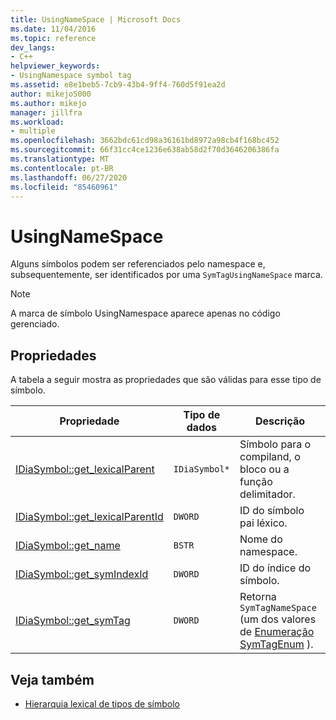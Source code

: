 ```yaml
---
title: UsingNameSpace | Microsoft Docs
ms.date: 11/04/2016
ms.topic: reference
dev_langs:
- C++
helpviewer_keywords:
- UsingNamespace symbol tag
ms.assetid: e8e1beb5-7cb9-43b4-9ff4-760d5f91ea2d
author: mikejo5000
ms.author: mikejo
manager: jillfra
ms.workload:
- multiple
ms.openlocfilehash: 3662bdc61cd98a36161bd8972a98cb4f168bc452
ms.sourcegitcommit: 66f31cc4ce1236e638ab58d2f70d3646206386fa
ms.translationtype: MT
ms.contentlocale: pt-BR
ms.lasthandoff: 06/27/2020
ms.locfileid: "85460961"
---
```

# <a name="usingnamespace"></a>UsingNameSpace
Alguns símbolos podem ser referenciados pelo namespace e, subsequentemente, ser identificados por uma `SymTagUsingNameSpace` marca.

> [!NOTE]
> A marca de símbolo UsingNamespace aparece apenas no código gerenciado.

## <a name="properties"></a>Propriedades
 A tabela a seguir mostra as propriedades que são válidas para esse tipo de símbolo.

|Propriedade|Tipo de dados|Descrição|
|--------------|---------------|-----------------|
|[IDiaSymbol::get_lexicalParent](../../debugger/debug-interface-access/idiasymbol-get-lexicalparent.md)|`IDiaSymbol*`|Símbolo para o compiland, o bloco ou a função delimitador.|
|[IDiaSymbol::get_lexicalParentId](../../debugger/debug-interface-access/idiasymbol-get-lexicalparentid.md)|`DWORD`|ID do símbolo pai léxico.|
|[IDiaSymbol::get_name](../../debugger/debug-interface-access/idiasymbol-get-name.md)|`BSTR`|Nome do namespace.|
|[IDiaSymbol::get_symIndexId](../../debugger/debug-interface-access/idiasymbol-get-symindexid.md)|`DWORD`|ID do índice do símbolo.|
|[IDiaSymbol::get_symTag](../../debugger/debug-interface-access/idiasymbol-get-symtag.md)|`DWORD`|Retorna `SymTagNameSpace` (um dos valores de [Enumeração SymTagEnum](../../debugger/debug-interface-access/symtagenum.md) ).|

## <a name="see-also"></a>Veja também
- [Hierarquia lexical de tipos de símbolo](../../debugger/debug-interface-access/lexical-hierarchy-of-symbol-types.md)